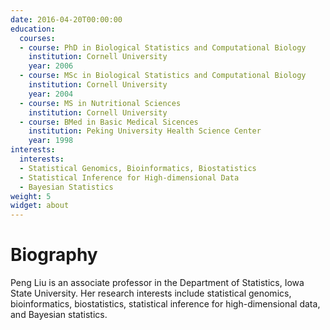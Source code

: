```yaml
---
date: 2016-04-20T00:00:00
education:
  courses:
  - course: PhD in Biological Statistics and Computational Biology
    institution: Cornell University
    year: 2006
  - course: MSc in Biological Statistics and Computational Biology
    institution: Cornell University
    year: 2004
  - course: MS in Nutritional Sciences
    institution: Cornell University
  - course: BMed in Basic Medical Sicences
    institution: Peking University Health Science Center
    year: 1998
interests:
  interests:
  - Statistical Genomics, Bioinformatics, Biostatistics
  - Statistical Inference for High-dimensional Data
  - Bayesian Statistics
weight: 5
widget: about
---
```


# Biography

Peng Liu is an associate professor in the Department of Statistics, Iowa State University. Her research interests include statistical genomics, bioinformatics, biostatistics, statistical inference for high-dimensional data, and Bayesian statistics.
